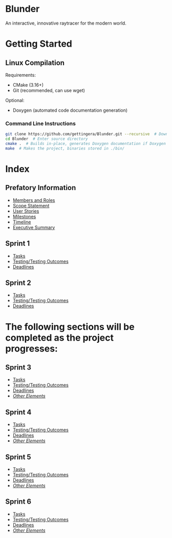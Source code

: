 # Blunder
An interactive, innovative raytracer for the modern world.

# Getting Started
## Linux Compilation
Requirements:
- CMake (3.16+)
- Git (recommended, can use wget)

Optional:
- Doxygen (automated code documentation generation)

### Command Line Instructions
```sh
git clone https://github.com/gettingera/Blunder.git --recursive  # Downloads the repository and necessary submodules
cd Blunder  # Enter source directory
cmake .  # Builds in-place, generates Doxygen documentation if Doxygen is available on your sytem
make  # Makes the project, binaries stored in ./bin/
```

# Index
## Prefatory Information
- [Members and Roles](https://github.com/gettingera/Blunder/blob/main/docs/members/README.md)
- [Scope Statement](https://github.com/gettingera/Blunder/blob/main/docs/scope/README.md)
- [User Stories](https://github.com/gettingera/Blunder/blob/main/docs/diagrams/user_stories/README.md)
- [Milestones](https://github.com/gettingera/Blunder/blob/main/docs/milestones/README.md)
- [Timeline](https://github.com/gettingera/Blunder/blob/main/docs/diagrams/timeline/README.md)
- [Executive Summary](https://github.com/gettingera/Blunder/blob/main/docs/executive-summary/README.md)

## Sprint 1
- [Tasks](https://github.com/gettingera/Blunder/blob/main/docs/sprint-one/sprint-one-tasks.md)
- [Testing/Testing Outcomes](https://github.com/gettingera/Blunder/blob/main/docs/sprint-one/sprint-one-testing.md)
- [Deadlines](https://github.com/gettingera/Blunder/blob/main/docs/sprint-one/sprint-one-deadlines.md)

## Sprint 2
- [Tasks](https://github.com/gettingera/Blunder/blob/main/docs/sprint-two/sprint-two-tasks.md)
- [Testing/Testing Outcomes](https://github.com/gettingera/Blunder/blob/main/docs/sprint-two/sprint-two-testing.md)
- [Deadlines](https://github.com/gettingera/Blunder/tree/main/docs/sprint-two)

# **The following sections will be completed as the project progresses:**

## Sprint 3
- [Tasks]()
- [Testing/Testing Outcomes]()
- [Deadlines]()
- [*Other Elements*]()

## Sprint 4
- [Tasks]()
- [Testing/Testing Outcomes]()
- [Deadlines]()
- [*Other Elements*]()

## Sprint 5
- [Tasks]()
- [Testing/Testing Outcomes]()
- [Deadlines]()
- [*Other Elements*]()

## Sprint 6
- [Tasks]()
- [Testing/Testing Outcomes]()
- [Deadlines]()
- [*Other Elements*]()
